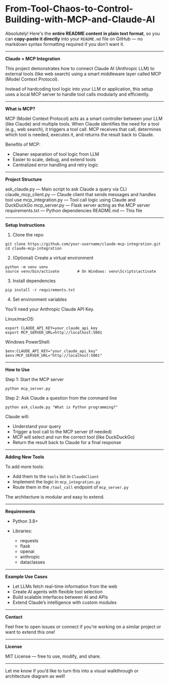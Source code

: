 # From-Tool-Chaos-to-Control-Building-with-MCP-and-Claude-AI

Absolutely! Here's the **entire README content in plain text format**, so you can **copy-paste it directly** into your `README.md` file on GitHub — no markdown syntax formatting required if you don’t want it.

---

**Claude + MCP Integration**

This project demonstrates how to connect Claude AI (Anthropic LLM) to external tools (like web search) using a smart middleware layer called MCP (Model Context Protocol).

Instead of hardcoding tool logic into your LLM or application, this setup uses a local MCP server to handle tool calls modularly and efficiently.

---

**What is MCP?**

MCP (Model Context Protocol) acts as a smart controller between your LLM (like Claude) and multiple tools. When Claude identifies the need for a tool (e.g., web search), it triggers a tool call. MCP receives that call, determines which tool is needed, executes it, and returns the result back to Claude.

Benefits of MCP:

* Cleaner separation of tool logic from LLM
* Easier to scale, debug, and extend tools
* Centralized error handling and retry logic

---

**Project Structure**

ask\_claude.py — Main script to ask Claude a query via CLI
claude\_mcp\_client.py — Claude client that sends messages and handles tool use
mcp\_integration.py — Tool call logic using Claude and DuckDuckGo
mcp\_server.py — Flask server acting as the MCP server
requirements.txt — Python dependencies
README.md — This file

---

**Setup Instructions**

1. Clone the repo

```
git clone https://github.com/your-username/claude-mcp-integration.git
cd claude-mcp-integration
```

2. (Optional) Create a virtual environment

```
python -m venv venv
source venv/bin/activate        # On Windows: venv\Scripts\activate
```

3. Install dependencies

```
pip install -r requirements.txt
```

4. Set environment variables

You’ll need your Anthropic Claude API Key.

Linux/macOS:

```
export CLAUDE_API_KEY=your_claude_api_key
export MCP_SERVER_URL=http://localhost:5001
```

Windows PowerShell:

```
$env:CLAUDE_API_KEY="your_claude_api_key"
$env:MCP_SERVER_URL="http://localhost:5001"
```

---

**How to Use**

Step 1: Start the MCP server

```
python mcp_server.py
```

Step 2: Ask Claude a question from the command line

```
python ask_claude.py "What is Python programming?"
```

Claude will:

* Understand your query
* Trigger a tool call to the MCP server (if needed)
* MCP will select and run the correct tool (like DuckDuckGo)
* Return the result back to Claude for a final response

---

**Adding New Tools**

To add more tools:

* Add them to the `tools` list in `ClaudeClient`
* Implement the logic in `mcp_integration.py`
* Route them in the `/tool_call` endpoint of `mcp_server.py`

The architecture is modular and easy to extend.

---

**Requirements**

* Python 3.8+
* Libraries:

  * requests
  * flask
  * openai
  * anthropic
  * dataclasses

---

**Example Use Cases**

* Let LLMs fetch real-time information from the web
* Create AI agents with flexible tool selection
* Build scalable interfaces between AI and APIs
* Extend Claude’s intelligence with custom modules

---

**Contact**

Feel free to open issues or connect if you're working on a similar project or want to extend this one!

---

**License**

MIT License — free to use, modify, and share.

---

Let me know if you’d like to turn this into a visual walkthrough or architecture diagram as well!
